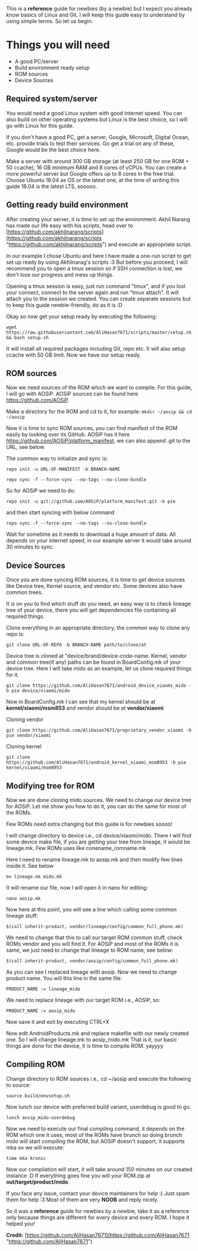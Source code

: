This is a **reference** guide for newbies (by a newbie) but I expect you already know basics of Linux and Git. I will keep this guide easy to understand by using simple terms. So let us begin.

# Things you will need
- A good PC/server
- Build environment ready setup
- ROM sources
- Device Sources

## Required system/server
You would need a good Linux system with good internet speed. You can also build on other operating systems but Linux is the best choice, so I will go with Linux for this guide.

If you don't have a good PC, get a server, Google, Microsoft, Digital Ocean, etc. provide trials to test their services. Go get a trial on any of these, Google would be the best choice here.

Make a server with around 300 GB storage (at least 250 GB for one ROM + 50 ccache), 16 GB minimum RAM and 8 cores of vCPUs. You can create a more powerful server but Google offers up to 8 cores in the free trial. Choose Ubuntu 18.04 as OS or the latest one, at the time of writing this guide 18.04 is the latest LTS, sooooo.

## Getting ready build environment
After creating your server, it is time to set up the environment. Akhil Narang has made our life easy with his scripts, head over to [https://github.com/akhilnarang/scripts](https://github.com/akhilnarang/scripts "https://github.com/akhilnarang/scripts") and execute an appropriate script.

In our example I chose Ubuntu and here I have made a one-run script to get set up ready by using Akhilnarag's scripts :3
But before you proceed, I will recommend you to open a tmux session so if SSH connection is lost, we don't lose our progress and mess up things.

Opening a tmux session is easy, just run command "tmux", and if you lost your connect, connect to the server again and run "tmux attach". It will attach you to the session we created. You can create separate sessions but to keep this guide newbie-friendly, do as it is :D

Okay so now get your setup ready by executing the following:

`wget https://raw.githubusercontent.com/AliHasan7671/scripts/master/setup.sh && bash setup.sh`

It will install all required packages including Git, repo etc. It will also setup ccache with 50 GB limit. Now we have our setup ready.

## ROM sources
Now we need sources of the ROM which we want to compile. For this guide, I will go with AOSiP. AOSiP sources can be found here https://github.com/AOSiP.

Make a directory for the ROM and cd to it, for example:
`mkdir ~/aosip && cd ~/aosip`

Now it is time to sync ROM sources, you can find manifest of the ROM easily by looking over its GitHub. AOSiP has it here 
https://github.com/AOSiP/platform_manifest, we can also append .git to the URL, see below.

The common way to initialize and sync is:

`repo init -u URL-OF-MANIFEST -b BRANCH-NAME`

`repo sync -f --force-sync --no-tags --no-clone-bundle`

So for AOSiP we need to do:

`repo init -u git://github.com/AOSiP/platform_manifest.git -b pie`

and then start syncing with below command

`repo sync -f --force-sync --no-tags --no-clone-bundle`

Wait for sometime as it needs to download a huge amount of data. All depends on your internet speed, in our example server it would take around 30 minutes to sync.

## Device Sources
Once you are done syncing ROM sources, it is time to get device sources like Device tree, Kernel source, and vendor etc. Some devices also have common trees.

It is on you to find which stuff do you need, an easy way is to check lineage tree of your device, there you will get dependencies file containing all required things.

Clone everything in an appropriate directory, the common way to clone any repo is:

`git clone URL-OF-REPO -b BRANCH-NAME path/to/clone/at`

Device tree is cloned at "device/brand/device-code-name. Kernel, vendor and common tree(if any) paths can be found in BoardConfig.mk of your device tree. Here I will take mido as an example, let us clone required things for it.

`git clone https://github.com/AliHasan7671/android_device_xiaomi_mido -b pie device/xiaomi/mido`

Now in BoardConfig.mk I can see that my kernel should be at **kernel/xiaomi/msm853** and vendor should be at **vendor/xiaomi**

Cloning vendor

`git clone https://github.com/AliHasan7671/proprietary_vendor_xiaomi -b pie vendor/xiaomi`

Cloning kernel

`git clone https://github.com/AliHasan7671/android_kernel_xiaomi_msm8953 -b pie kernel/xiaomi/msm8953`

## Modifying tree for ROM
Now we are done cloning mido sources. We need to change our device tree for AOSiP. Let me show you how to do it, you can do the same for most of the ROMs.

Few ROMs need extra changing but this guide is for newbies soooo!

I will change directory to device i.e., cd device/xiaomi/mido. There I will find some device make file, if you are getting your tree from lineage, it would be lineage.mk. Few ROMs uses like conename_romname.mk

Here I need to rename lineage.mk to aosip.mk and then modify few lines inside it. See below

`mv lineage.mk mido.mk`

It will rename our file, now I will open it in nano for editing:

`nano aosip.mk`

Now here at this point, you will see a line which calling some common lineage stuff:

`$(call inherit-product, vendor/lineage/config/common_full_phone.mk)`

We need to change that this to call our target ROM common stuff, check ROMs vendor and you will find it. For AOSiP and most of the ROMs it is same, we just need to change that lineage to ROM name, see below:

`$(call inherit-product, vendor/aosip/config/common_full_phone.mk)`

As you can see I replaced lineage with aosip. Now we need to change product name. You will this line in the same file:

`PRODUCT_NAME := lineage_mido`

We need to replace lineage with our target ROM i.e., AOSiP, so:

`PRODUCT_NAME := aosip_mido`

Now save it and exit by executing CTRL+X

Now edit AndroidProducts.mk and replace makefile with our newly created one. So I will change lineage.mk to aosip_mido.mk
That is it, our basic things are done for the device, it is time to compile ROM. yayyyy

## Compiling ROM
Change directory to ROM sources i.e., cd ~/aosip and execute the following to source:

`source build/envsetup.sh`

Now lunch our device with preferred build variant, userdebug is good to go.

`lunch aosip_mido-userdebug`

Now we need to execute our final compiling command, it depends on the ROM which one it uses, most of the ROMs have brunch so doing brunch mido will start compiling the ROM, but AOSiP doesn't support, it supports mka so we will execute:

`time mka kronic`

Now our compilation will start, it will take around 150 minutes on our created instance :D If everything goes fine you will your ROM.zip at **out/target/product/mido**.

If you face any issue, contact your device maintainers for help :) Just spam them for help :3 Most of them are very **NOOB** and reply nicely.

So it was a **reference** guide for newbies by a newbie, take it as a reference only because things are different for every device and every ROM. I hope it helped you!



**Credit:** [https://github.com/AliHasan7671](https://github.com/AliHasan7671 "https://github.com/AliHasan7671")

